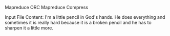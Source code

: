 Mapreduce ORC
Mapreduce Compress

Input File Content:
I'm a little pencil in God's hands.  He does everything and sometimes it is really hard because it is a broken pencil and he has to sharpen it a little more.